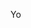 Yo

<!--
**MvFadenIriarte/MvFadenIriarte** is a ✨ _special_ ✨ repository because its `README.md` (this file) appears on your GitHub profile.

Here are some ideas to get you started:

- 🔭 I’m currently working on starting a barber business and technology business
- 🌱 I’m currently learning data science and audio visual
- 👯 I’m looking to collaborate on creating a tech business to advance third world countries
- 🤔 I’m looking for help with selling technology and technological services
- 💬 thinking about food
- 📫 How to reach me📧mvfaden.iriarte@student.chaminade.edu
- ⚡ Fact: Interested in technology business
